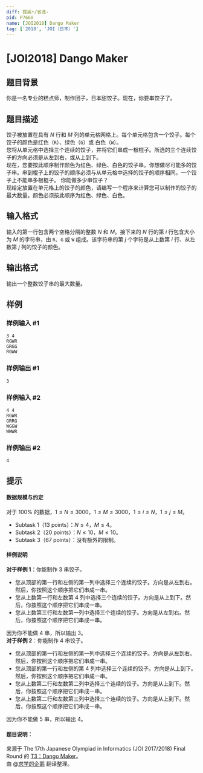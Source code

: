```yaml
---
diff: 提高+/省选-
pid: P7668
name: [JOI2018] Dango Maker
tag: ['2018', 'JOI（日本）']
---
```

# [JOI2018] Dango Maker
## 题目背景

你是一名专业的糕点师，制作团子，日本甜饺子。现在，你要串饺子了。
## 题目描述

饺子被放置在具有 $N$ 行和 $M$ 列的单元格网格上。每个单元格包含一个饺子。每个饺子的颜色是红色（$\texttt{R}$）、绿色（$\texttt{G}$）或 白色（$\texttt{W}$）。  
您将从单元格中选择三个连续的饺子，并将它们串成一根棍子。所选的三个连续饺子的方向必须是从左到右，或从上到下。  
现在，您要按此顺序制作颜色为红色、绿色、白色的饺子串。你想做尽可能多的饺子串。串到棍子上的饺子的顺序必须与从单元格中选择的饺子的顺序相同。一个饺子上不能串多根棍子。 
你能做多少串饺子？  
现给定放置在单元格上的饺子的颜色，请编写一个程序来计算您可以制作的饺子的最大数量。颜色必须按此顺序为红色、绿色、白色。
## 输入格式

输入的第一行包含两个空格分隔的整数 $N$ 和 $M$。接下来的 $N$ 行的第 $i$ 行包含大小为 $M$ 的字符串，由 $\texttt{R}$、$\texttt{G}$ 或 $\texttt{W}$ 组成。该字符串的第 $j$ 个字符是从上数第 $i$ 行、从左数第 $j$ 列的饺子的颜色。
## 输出格式

输出一个整数饺子串的最大数量。
## 样例

### 样例输入 #1
```
3 4
RGWR
GRGG
RGWW
```
### 样例输出 #1
```
3
```
### 样例输入 #2
```
4 4
RGWR
GRRG
WGGW
WWWR
```
### 样例输出 #2
```
4
```
## 提示

#### 数据规模与约定  
对于 $100 \%$ 的数据，$1 \leq N \leq 3000$，$1 \leq M \leq 3000$，$1 \leq i \leq N$，$1 \leq j \leq M$。  
- Subtask $1$（$13$ points）：$N \leq 4$，$M \leq 4$。  
- Subtask $2$（$20$ points）：$N \leq 10$，$M \leq 10$。  
- Subtask $3$（$67$ points）：没有额外的限制。  
#### 样例说明  
**对于样例 $1$**：你能制作 $3$ 串饺子。 
- 您从顶部的第一行和左侧的第一列中选择三个连续的饺子。方向是从左到右。然后，你按照这个顺序把它们串成一串。  
- 您从上数第一行和左数第 $4$ 列中选择三个连续的饺子。方向是从上到下。然后，你按照这个顺序把它们串成一串。  
- 您从上数第三行和左数第一列中选择三个连续的饺子。方向是从左到右。然后，你按照这个顺序把它们串成一串。  

因为你不能做 $4$ 串，所以输出 $3$。  
**对于样例 $2$**：你能制作 $4$ 串饺子。 
- 您从顶部的第一行和左侧的第一列中选择三个连续的饺子。方向是从左到右。然后，你按照这个顺序把它们串成一串。  
- 您从顶部的第一行和左侧的第 4 列中选择三个连续的饺子。方向是从上到下。然后，你按照这个顺序把它们串成一串。  
- 您从上数第二行和左数第二列中选择三个连续的饺子。方向是从上到下。然后，你按照这个顺序把它们串成一串。  
- 您从上数第二行和左数第三列中选择三个连续的饺子。方向是从上到下。然后，你按照这个顺序把它们串成一串。  

因为你不能做 $5$ 串，所以输出 $4$。  
#### 题目说明：  
来源于 The 17th Japanese Olympiad in Informatics (JOI 2017/2018) Final Round 的 [T3：Dango Maker](https://www.ioi-jp.org/joi/2017/2018-ho/2018-ho-t3-en.pdf)。  
由 @[求学的企鹅](/user/271784) 翻译整理。
